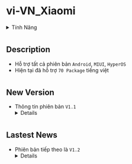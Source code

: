 # vi-VN_Xiaomi
<details><summary>Tính Năng</summary>
Thêm `Tiếng Việt` cho `ROM` không hỗ trợ </details>

#
## Description
- Hỗ trợ tất cả phiên bản `Android`, `MIUI`, `HyperOS`
- Hiện tại đã hỗ trợ `70 Package` tiếng việt

#
## New Version
- Thông tin phiên bản `V1.1` <details>
Phiên bản này hỗ trợ `70 Package` </details>

#
## Lastest News
- Phiên bản tiếp theo là `V1.2` <details>
Phiên bản mới này sẽ hỗ trợ thêm `Âm Lịch`
và `Siêu Hình Nền` cho các máy không hỗ trợ </details>
